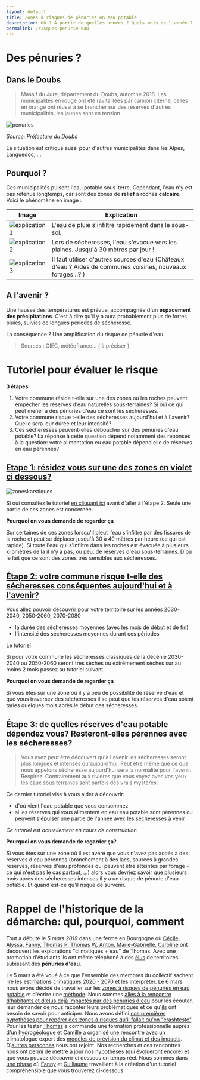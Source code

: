 ```yaml
---
layout: default
title: Zones à risques de pénuries en eau potable 
description: Où ? À partir de quelles années ? Quels mois de l'année ? Avec quelle intensité/régularité  ?
permalink: /risques-penurie-eau
---
```


# Des pénuries ? 

##  Dans le Doubs 
> Massif du Jura, département du Doubs, automne 2018.
Les municipalités en rouge ont été ravitaillées par camion citerne, celles en orange ont réussi à se brancher sur des réserves d'autres municipalités, les jaunes sont en tension.  

![penuries](../pages/images/cartepenuries.png)  

*Source: Préfecture du Doubs*  

La situation est critique aussi pour d'autres municipalités dans les Alpes, Languedoc, ...   

## Pourquoi ?
Ces municipalités puisent l'eau potable sous-terre. Cependant, l'eau n'y est pas retenue longtemps, car sont des zones de **relief** à roches **calcaire**. Voici le phénomène en image : 

 Image | Explication
------------ | -------------
![explication1](../pages/images/explicationkarst1.png ) | L'eau de pluie s'infiltre rapidement dans le sous-sol.  
![explication2](../pages/images/explicationkarst2.png) | Lors de sécheresses, l'eau s'évacue vers les plaines. Jusqu'à 30 mètres par jour ! 
![explication3](../pages/images/explicationkarst3.png) | Il faut utiliser d'autres sources d'eau (Châteaux d'eau ? Aides de communes voisines, nouveaux forages ..? )

## A l'avenir ? 

Une hausse des températures est prévue, accompagnée d'un **espacement des précipitations**. C'est à dire qu'il y a aura probablement plus de fortes pluies, suivies de longues périodes de sécheresse.   

La conséquence ? Une amplification du risque de pénurie d'eau.

>Sources : GIEC, météofrance... ( à préciser )

# Tutoriel pour évaluer le risque

**3 étapes**
1. Votre commune réside t-elle sur une des zones où les roches peuvent empêcher les réserves d'eau naturelles sous-terraines? Si oui ce qui peut mener à des pénuries d'eau ce sont les sécheresses.
2. Votre commune risque t-elle des sécheresses aujourd'hui et à l'avenir? Quelle sera leur durée et leur intensité?
2. Ces sécheresses peuvent-elles déboucher sur des pénuries d'eau potable? La réponse à cette question dépend notamment des réponses à la question: votre alimentation eu eau potable dépend elle de réserves en eau pérennes? 

[Etape 1: résidez vous sur une des zones en violet ci dessous?](../eau-geologie-karstique)
---

![zoneskarstiques](https://framapic.org/xew0XCOi6CGb/EytR2G0aYmA8)

Si oui consultez le tutoriel [en cliquant ici](../eau-geologie-karstique) avant d'aller à l'étape 2. Seule une partie de ces zones est concernée. 

**Pourquoi on vous demande de regarder ça**

Sur certaines de ces zones lorsqu'il pleut l'eau s'infiltre par des fissures de la roche et peut se déplacer jusqu'à 30 à 40 mètres par heure (ce qui est rapide). Si toute l'eau qui s'infiltre dans les roches est évacuée à plusieurs kilomètres de là il n'y a pas, ou peu, de réserves d'eau sous-terraines. D'où le fait que ce sont des zones très sensibles aux sécheresses.

[Étape 2: votre commune risque t-elle des sécheresses conséquentes aujourd'hui et à l'avenir?](../indice-sswi)
---

Vous allez pouvoir découvrir pour votre territoire sur les années 2030-2040, 2050-2060, 2070-2080
* la durée des sécheresses moyennes (avec les mois de début et de fin)
* l'intensité des sécheresses moyennes durant ces périodes 

Le [tutoriel](../indice-sswi)

Si pour votre commune les sécheresses classiques de la décénie 2030-2040 ou 2050-2060 seront très sèches ou extrèmement sèches sur au moins 2 mois passez au tutoriel suivant. 

**Pourquoi on vous demande de regarder ça**

Si vous êtes sur une zone où il y a peu de possibilité de réserve d'eau et que vous traversez des sécheresses il se peut que les réserves d'eau soient taries quelques mois après le début des sécheresses. 

Étape 3: de quelles réserves d'eau potable dépendez vous? Resteront-elles pérennes avec les sécheresses? 
---

> Vous avez peut être découvert qu'à l'avenir les sécheresses seront plus longues et intenses qu'aujourd'hui. Peut être même que ce que nous appelons sécheresse aujourd'hui sera la normalité pour l'avenir. Respirez. Contrairement aux rivières que vous voyez avec vos yeux les eaux sous terraines sont parfois des vrais mystères. 

Ce dernier tutoriel vise à vous aider à découvrir:
* d'où vient l'eau potable que vous consommez
* si les réserves qui vous alimentent en eau eau potable sont pérennes ou peuvent s'épuiser une partie de l'année avec les sécheresses à venir

*Ce tutoriel est actuellement en cours de construction*

**Pourquoi on vous demande de regarder ça?**

Si vous êtes sur une zone où il est avéré que vous n'avez pas accés à des réserves d'eau pérennes (branchement à des lacs, sources à grandes réserves, réserves d'eau profondes qui peuvent être atteintes par forage - ce qui n'est pas le cas partout, ...) alors vous devriez savoir que plusieurs mois après des sécheresses intenses il y a un risque de pénurie d'eau potable. Et quand est-ce qu'il risque de survenir. 

Rappel de l'historique de la démarche: qui, pourquoi, comment
===

Tout a débuté le *5 mars 2019* dans une ferme en Bourgogne où [Cécile, Alyssa, Fanny, Thomas P, Thomas W, Anton, Marie-Gabrielle, Caroline](../collectif) ont découvert les explorations "climatiques + eau" de Thomas. Avec une promotion d'étudiants ils ont même téléphoné à des [élus](../eau-habitants-elus) de territoires subissant des **pénuries d'eau**.

Le 5 mars a été voué à ce que l'ensemble des membres du collectif sachent [lire les estimations climatiques 2020 - 2070](../donnees) et les interpréter. Le 6 mars nous avons décidé de travailler sur les [zones à risques de pénuries en eau potable](../risques-penurie-eau) et d'écrire une [méthode](../methode). Nous sommes [allés à la rencontre d'habitants et d'élus déjà impactés par des pénuries d'eau](eau-habitants-elus) pour les écouter, leur demander de nous raconter leurs problématiques et ce qu'[ils](eau-habitants-elus) ont besoin de savoir pour anticiper. Nous avons défini [nos premières hypothèses pour repérer des zones à risques qu'il fallait qu'on "crashteste"](../eau-hypotheses-v1). Pour les tester [Thomas](../collectif) a commandé une formation professionnelle auprès d'un [hydrogéologue](../hydrogeologie-penuries-explorations) et [Camille](../collectif) a organisé une rencontre avec un climatologue expert des [modèles de prévision du climat et des impacts](../donnees). D'[autres personnes](../collectif) nous ont rejoint. Nos recherches et ces rencontres nous ont permi de mettre à jour nos hypothèses (qui évolueront encore) et que vous pouvez découvrir ci dessous en temps réel. Nous sommes dans [une phase](../methode) où [Fanny](../collectif) et [Guillaume](../collectif) travaillent à la création d'un tutoriel compréhensible que vous trouverez ci-dessous.


